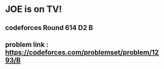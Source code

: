 # JOE is on TV!

## codeforces Round 614 D2 B

## problem link : https://codeforces.com/problemset/problem/1293/B


